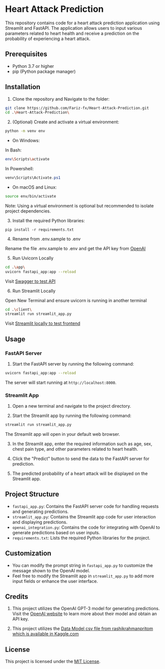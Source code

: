 # Heart Attack Prediction

This repository contains code for a heart attack prediction application using Streamlit and FastAPI. The application allows users to input various parameters related to heart health and receive a prediction on the probability of experiencing a heart attack.

## Prerequisites

- Python 3.7 or higher
- pip (Python package manager)

## Installation

1. Clone the repository and Navigate to the folder:

```bash
git clone https://github.com/Fariz-fx/Heart-Attack-Prediction.git
cd .\Heart-Attack-Prediction\
```

2. (Optional) Create and activate a virtual environment:

```bash
python -m venv env
```

- On Windows:

In Bash:

```bash
env\Scripts\activate
```

In Powershell:

```powershell
venv\Scripts\Activate.ps1
```

- On macOS and Linux:

```bash
source env/bin/activate
```

Note: Using a virtual environment is optional but recommended to isolate project dependencies.

3. Install the required Python libraries:

```git
pip install -r requirements.txt
```

4. Rename from .env.sample to .env

Rename the file .env.sample to .env and get the API key from [OpenAI](https://platform.openai.com/account/api-keys)

5. Run Uvicorn Locally

```bash
cd .\app\
uvicorn fastapi_app:app --reload
```

Visit [Swagger to test API](http://localhost:8000/docs#/)

6. Run Streamlit Locally

Open New Terminal and ensure uvicorn is running in another terminal

```bash
cd .\client\
streamlit run streamlit_app.py
```

Visit [Streamlit locally to test frontend](http://localhost:8501/)

## Usage

### FastAPI Server

1. Start the FastAPI server by running the following command:

```bash
uvicorn fastapi_app:app --reload
```

The server will start running at `http://localhost:8000`.

### Streamlit App

1. Open a new terminal and navigate to the project directory.

2. Start the Streamlit app by running the following command:

```bash
streamlit run streamlit_app.py
```

The Streamlit app will open in your default web browser.

3. In the Streamlit app, enter the required information such as age, sex, chest pain type, and other parameters related to heart health.

4. Click the "Predict" button to send the data to the FastAPI server for prediction.

5. The predicted probability of a heart attack will be displayed on the Streamlit app.

## Project Structure

- `fastapi_app.py`: Contains the FastAPI server code for handling requests and generating predictions.
- `streamlit_app.py`: Contains the Streamlit app code for user interaction and displaying predictions.
- `openai_integration.py`: Contains the code for integrating with OpenAI to generate predictions based on user inputs.
- `requirements.txt`: Lists the required Python libraries for the project.

## Customization

- You can modify the prompt string in `fastapi_app.py` to customize the message shown to the OpenAI model.
- Feel free to modify the Streamlit app in `streamlit_app.py` to add more input fields or enhance the user interface.

## Credits

1. This project utilizes the OpenAI GPT-3 model for generating predictions. Visit the [OpenAI website](https://openai.com/) to learn more about their model and obtain an API key.

2. This project utilizes the [Data Model csv file from rashikrahmanpritom which is available in Kaggle.com](https://www.kaggle.com/datasets/rashikrahmanpritom/heart-attack-analysis-prediction-dataset?resource=download)

## License

This project is licensed under the [MIT License](LICENSE).
